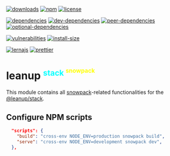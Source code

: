 [![downloads][downloads]][downloads-url]
[![npm][npm]][npm-url]
[![license][license]][license-url]

[![dependencies][dependencies]][dependencies-url]
[![dev-dependencies][dev-dependencies]][peer-dependencies-url]
[![peer-dependencies][peer-dependencies]][peer-dependencies-url]
[![optional-dependencies][optional-dependencies]][peer-dependencies-url]

[![vulnerabilities][vulnerabilities]][vulnerabilities-url]
[![install-size][install-size]][install-size-url]

[![lernajs][lernajs]][lernajs-url]
[![prettier][prettier]][prettier-url]

[leanup]: https://leanupjs.org/assets/logo.svg
[leanup-url]: https://leanupjs.org
[downloads]: https://img.shields.io/npm/dt/@leanup/stack-snowpack.svg
[downloads-url]: https://npmcharts.com/compare/@leanup/stack-snowpack
[npm]: https://img.shields.io/npm/v/@leanup/stack-snowpack
[npm-url]: https://www.npmjs.com/package/@leanup/stack-snowpack
[license]: https://img.shields.io/npm/l/@leanup/stack-snowpack
[license-url]: https://github.com/leanupjs/leanup/blob/master/LICENSE
[dependencies]: https://status.david-dm.org/gh/leanupjs/leanup.svg?path=packages/stack/snowpack&ref=release/1.1
[dependencies-url]: https://david-dm.org/leanupjs/leanup?path=packages/stack/snowpack&ref=release/1.1
[dev-dependencies]: https://status.david-dm.org/gh/leanupjs/leanup.svg?path=packages/stack/snowpack&ref=release/1.1&type=dev
[dev-dependencies-url]: https://david-dm.org/leanupjs/leanup?path=packages/stack/snowpack&ref=release/1.1&type=dev
[peer-dependencies]: https://status.david-dm.org/gh/leanupjs/leanup.svg?path=packages/stack/snowpack&ref=release/1.1&type=peer
[peer-dependencies-url]: https://david-dm.org/leanupjs/leanup?path=packages/stack/snowpack&ref=release/1.1&type=peer
[optional-dependencies]: https://status.david-dm.org/gh/leanupjs/leanup.svg?path=packages/stack/snowpack&ref=release/1.1&type=optional
[optional-dependencies-url]: https://david-dm.org/leanupjs/leanup?path=packages/stack/snowpack&ref=release/1.1&type=optional
[vulnerabilities]: https://snyk.io/test/npm/@leanup/stack-snowpack/badge.svg
[vulnerabilities-url]: https://snyk.io/test/npm/@leanup/stack-snowpack
[install-size]: https://packagephobia.now.sh/badge?p=@leanup/stack-snowpack
[install-size-url]: https://packagephobia.now.sh/result?p=@leanup/stack-snowpack
[lernajs]: https://img.shields.io/badge/managed%20with-lerna-blueviolet
[lernajs-url]: https://lerna.js.org
[prettier]: https://img.shields.io/badge/code_style-prettier-ff69b4.svg
[prettier-url]: https://prettier.io

<h1>leanup
<sup style="color: #0ff; font-size: 75%">stack
<sup style="color: #ff0; font-size: 75%">snowpack</sup></sup></h1>

This module contains all [snowpack]-related functionalities for the [@leanup/stack].

[snowpack]: https://www.snowpack.dev/
[@leanup/stack]: https://leanupjs.org/#/modules/@leanup/stack

## Configure NPM scripts

```json
  "scripts": {
    "build": "cross-env NODE_ENV=production snowpack build",
    "serve": "cross-env NODE_ENV=development snowpack dev",
  },
```
